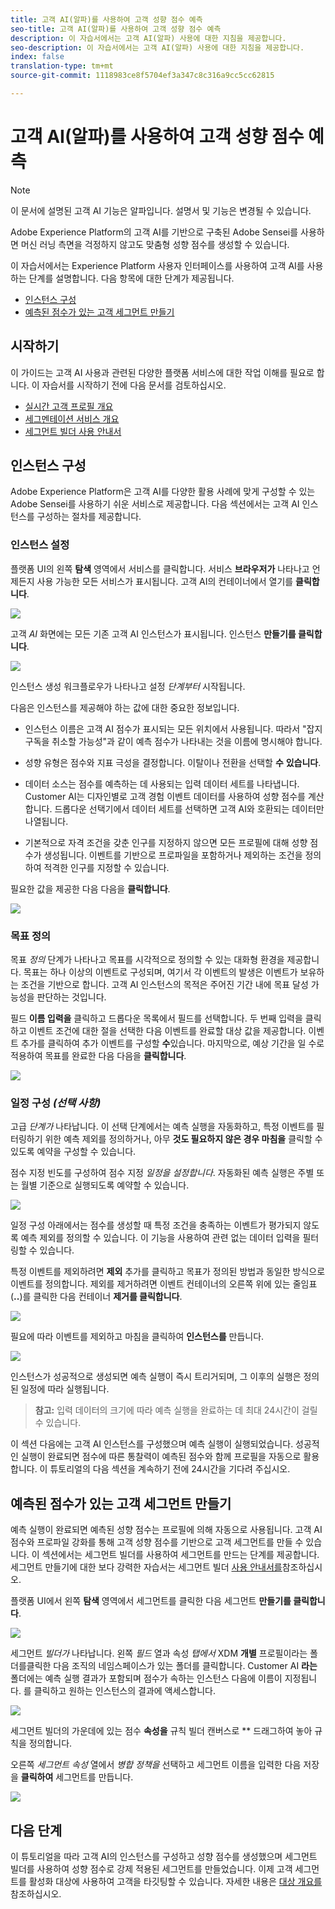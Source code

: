 ```yaml
---
title: 고객 AI(알파)를 사용하여 고객 성향 점수 예측
seo-title: 고객 AI(알파)를 사용하여 고객 성향 점수 예측
description: 이 자습서에서는 고객 AI(알파) 사용에 대한 지침을 제공합니다.
seo-description: 이 자습서에서는 고객 AI(알파) 사용에 대한 지침을 제공합니다.
index: false
translation-type: tm+mt
source-git-commit: 1118983ce8f5704ef3a347c8c316a9cc5cc62815

---
```



# 고객 AI(알파)를 사용하여 고객 성향 점수 예측

>[!NOTE]
>이 문서에 설명된 고객 AI 기능은 알파입니다. 설명서 및 기능은 변경될 수 있습니다.

Adobe Experience Platform의 고객 AI를 기반으로 구축된 Adobe Sensei를 사용하면 머신 러닝 측면을 걱정하지 않고도 맞춤형 성향 점수를 생성할 수 있습니다.

이 자습서에서는 Experience Platform 사용자 인터페이스를 사용하여 고객 AI를 사용하는 단계를 설명합니다. 다음 항목에 대한 단계가 제공됩니다.

* [인스턴스 구성](#configure-an-instance)
* [예측된 점수가 있는 고객 세그먼트 만들기](#create-customer-segments-with-predicted-scores)

## 시작하기

이 가이드는 고객 AI 사용과 관련된 다양한 플랫폼 서비스에 대한 작업 이해를 필요로 합니다. 이 자습서를 시작하기 전에 다음 문서를 검토하십시오.

* [실시간 고객 프로필 개요](https://www.adobe.io/apis/experienceplatform/home/profile-identity-segmentation/profile-identity-segmentation-services.html#!api-specification/markdown/narrative/technical_overview/unified_profile_architectural_overview/unified_profile_architectural_overview.md)
* [세그멘테이션 서비스 개요](https://www.adobe.io/apis/experienceplatform/home/profile-identity-segmentation/profile-identity-segmentation-services.html#!api-specification/markdown/narrative/technical_overview/segmentation/segmentation-overview.md)
* [세그먼트 빌더 사용 안내서](https://www.adobe.io/apis/experienceplatform/home/profile-identity-segmentation/profile-identity-segmentation-services.html#!api-specification/markdown/narrative/technical_overview/segmentation/segment-builder-guide.md)

## 인스턴스 구성

Adobe Experience Platform은 고객 AI를 다양한 활용 사례에 맞게 구성할 수 있는 Adobe Sensei를 사용하기 쉬운 서비스로 제공합니다. 다음 섹션에서는 고객 AI 인스턴스를 구성하는 절차를 제공합니다.

### 인스턴스 설정

플랫폼 UI의 왼쪽 **탐색** 영역에서 서비스를 클릭합니다. 서비스 **브라우저가** 나타나고 언제든지 사용 가능한 모든 서비스가 표시됩니다. 고객 AI의 컨테이너에서 열기를 **클릭합니다**.

![](./images/service.png)

고객 *AI* 화면에는 모든 기존 고객 AI 인스턴스가 표시됩니다. 인스턴스 **만들기를 클릭합니다**.

![](./images/customer_ai.png)

인스턴스 생성 워크플로우가 나타나고 설정 *단계부터* 시작됩니다.

다음은 인스턴스를 제공해야 하는 값에 대한 중요한 정보입니다.

* 인스턴스 이름은 고객 AI 점수가 표시되는 모든 위치에서 사용됩니다. 따라서 &quot;잡지 구독을 취소할 가능성&quot;과 같이 예측 점수가 나타내는 것을 이름에 명시해야 합니다.

* 성향 유형은 점수와 지표 극성을 결정합니다. 이탈이나 전환을 선택할 **수** **있습니다**.

* 데이터 소스는 점수를 예측하는 데 사용되는 입력 데이터 세트를 나타냅니다. Customer AI는 디자인별로 고객 경험 이벤트 데이터를 사용하여 성향 점수를 계산합니다. 드롭다운 선택기에서 데이터 세트를 선택하면 고객 AI와 호환되는 데이터만 나열됩니다.

* 기본적으로 자격 조건을 갖춘 인구를 지정하지 않으면 모든 프로필에 대해 성향 점수가 생성됩니다. 이벤트를 기반으로 프로파일을 포함하거나 제외하는 조건을 정의하여 적격한 인구를 지정할 수 있습니다.

필요한 값을 제공한 다음 다음을 **클릭합니다**.

![](./images/setup.png)

### 목표 정의

목표 *정의* 단계가 나타나고 목표를 시각적으로 정의할 수 있는 대화형 환경을 제공합니다. 목표는 하나 이상의 이벤트로 구성되며, 여기서 각 이벤트의 발생은 이벤트가 보유하는 조건을 기반으로 합니다. 고객 AI 인스턴스의 목적은 주어진 기간 내에 목표 달성 가능성을 판단하는 것입니다.

필드 **이름 입력을** 클릭하고 드롭다운 목록에서 필드를 선택합니다. 두 번째 입력을 클릭하고 이벤트 조건에 대한 절을 선택한 다음 이벤트를 완료할 대상 값을 제공합니다. 이벤트 추가를 클릭하여 추가 이벤트를 구성할 **수**&#x200B;있습니다. 마지막으로, 예상 기간을 일 수로 적용하여 목표를 완료한 다음 다음을 **클릭합니다**.

![](./images/goal.png)

### 일정 구성 *(선택 사항)*

고급 *단계가* 나타납니다. 이 선택 단계에서는 예측 실행을 자동화하고, 특정 이벤트를 필터링하기 위한 예측 제외를 정의하거나, 아무 **것도 필요하지 않은 경우 마침을** 클릭할 수 있도록 예약을 구성할 수 있습니다.

점수 지정 빈도를 구성하여 점수 지정 *일정을 설정합니다*. 자동화된 예측 실행은 주별 또는 월별 기준으로 실행되도록 예약할 수 있습니다.

![](./images/schedule.png)

일정 구성 아래에서는 점수를 생성할 때 특정 조건을 충족하는 이벤트가 평가되지 않도록 예측 제외를 정의할 수 있습니다. 이 기능을 사용하여 관련 없는 데이터 입력을 필터링할 수 있습니다.

특정 이벤트를 제외하려면 **제외** 추가를 클릭하고 목표가 정의된 방법과 동일한 방식으로 이벤트를 정의합니다. 제외를 제거하려면 이벤트 컨테이너의 오른쪽 위에 있는 줄임표(**..**)를 클릭한 다음 컨테이너 **제거를 클릭합니다**.

![](./images/exclusion.png)

필요에 따라 이벤트를 제외하고 마침을 클릭하여 **인스턴스를** 만듭니다.

![](./images/advanced.png)

인스턴스가 성공적으로 생성되면 예측 실행이 즉시 트리거되며, 그 이후의 실행은 정의된 일정에 따라 실행됩니다.

>   **참고:** 입력 데이터의 크기에 따라 예측 실행을 완료하는 데 최대 24시간이 걸릴 수 있습니다.

이 섹션 다음에는 고객 AI 인스턴스를 구성했으며 예측 실행이 실행되었습니다. 성공적인 실행이 완료되면 점수에 따른 통찰력이 예측된 점수와 함께 프로필을 자동으로 활용합니다. 이 튜토리얼의 다음 섹션을 계속하기 전에 24시간을 기다려 주십시오.

## 예측된 점수가 있는 고객 세그먼트 만들기

예측 실행이 완료되면 예측된 성향 점수는 프로필에 의해 자동으로 사용됩니다. 고객 AI 점수와 프로파일 강화를 통해 고객 성향 점수를 기반으로 고객 세그먼트를 만들 수 있습니다. 이 섹션에서는 세그먼트 빌더를 사용하여 세그먼트를 만드는 단계를 제공합니다. 세그먼트 만들기에 대한 보다 강력한 자습서는 세그먼트 빌더 [사용 안내서를](https://www.adobe.io/apis/experienceplatform/home/profile-identity-segmentation/profile-identity-segmentation-services.html#!api-specification/markdown/narrative/technical_overview/segmentation/segment-builder-guide.md)참조하십시오.

플랫폼 UI에서 왼쪽 **탐색** 영역에서 세그먼트를 클릭한 다음 세그먼트 **만들기를 클릭합니다**.

![](./images/segments.png)

세그먼트 *빌더가* 나타납니다. 왼쪽 *필드* 열과 속성 *탭에서* XDM **개별** 프로필이라는 폴더를클릭한 다음 조직의 네임스페이스가 있는 폴더를 클릭합니다. Customer AI **라는** 폴더에는 예측 실행 결과가 포함되며 점수가 속하는 인스턴스 다음에 이름이 지정됩니다. 를 클릭하고 원하는 인스턴스의 결과에 액세스합니다.

![](./images/results.png)

세그먼트 빌더의 가운데에 있는 점수 **속성을** 규칙 빌더 캔버스로 ** 드래그하여 놓아 규칙을 정의합니다.

오른쪽 *세그먼트 속성* 열에서 *병합 정책을* 선택하고 세그먼트 이름을 입력한 다음 저장을 **클릭하여** 세그먼트를 만듭니다.

![](./images/properties.png)

## 다음 단계

이 튜토리얼을 따라 고객 AI의 인스턴스를 구성하고 성향 점수를 생성했으며 세그먼트 빌더를 사용하여 성향 점수로 강제 적용된 세그먼트를 만들었습니다. 이제 고객 세그먼트를 활성화 대상에 사용하여 고객을 타깃팅할 수 있습니다. 자세한 내용은 [대상 개요를](../destinations/destinations-overview.md) 참조하십시오.
